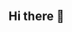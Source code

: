 ## Hi there 👋

<!--
**lGodHatesMel/lGodHatesMel** is a ✨ _special_ ✨ repository because its `README.md` (this file) appears on your GitHub profile.

Here are some ideas to get you started:

- 🔭 I’m 


# Hi there, I'm GodHatesMd 👋

## About Me
- 🔭 I’m currently working on My Discord Bot fir my server
- 🌱 I’m currently learning Python
- 😄 Pronouns: What?
- ⚡ Fun fact: Well are you ginna tell me tge fun fact or not?

## My GitHub Stats
!Your GitHub stats

## Languages and Tools:
!Top Langs
